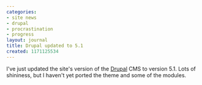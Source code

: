 ```yaml
---
categories:
- site news
- drupal
- procrastination
- progress
layout: journal
title: Drupal updated to 5.1
created: 1171125534
---
```

I've just updated the site's version of the <a href="http://drupal.org">Drupal</a> CMS to version 5.1. Lots of shininess, but I haven't yet ported the theme and some of the modules.
